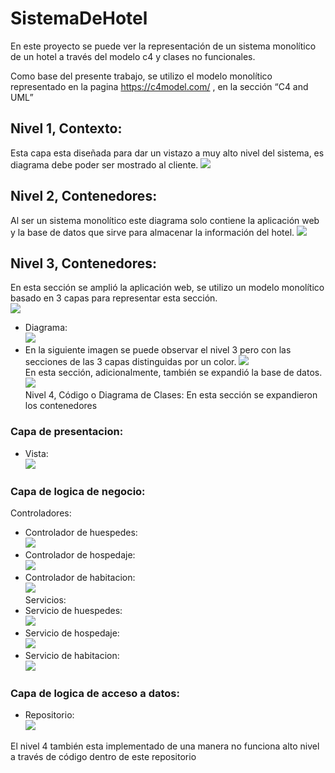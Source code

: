 # SistemaDeHotel

En este proyecto se puede ver la representación de un sistema monolítico de un hotel a través del modelo c4 y clases no funcionales.

Como base del presente trabajo, se utilizo el modelo monolítico representado en la pagina https://c4model.com/ , en la sección “C4 and UML”

## Nivel 1, Contexto: 
Esta capa esta diseñada para dar un vistazo a muy alto nivel del sistema, es diagrama debe poder ser mostrado al cliente. 
<img src="https://github.com/DussanFreire/SistemaDeHotel/blob/main/Modelo%20c4/Nivel%201.jpg" /><br>

## Nivel 2, Contenedores: 
Al ser un sistema monolítico este diagrama solo contiene la aplicación web y la base de datos que sirve para almacenar la información del hotel. <img src="https://github.com/DussanFreire/SistemaDeHotel/blob/main/Modelo%20c4/Nivel-2.jpg" /> <br>


## Nivel 3, Contenedores: 
En esta sección se amplió la aplicación web, se utilizo un modelo monolítico basado en 3 capas para representar esta sección. 
<br><img src="https://github.com/DussanFreire/SistemaDeHotel/blob/main/Modelo%20c4/modelo%203%20capas.jpg" /> <br>
* Diagrama:
<br> <img src="https://github.com/DussanFreire/SistemaDeHotel/blob/main/Modelo%20c4/Nivel%203.jpg" /> <br>
* En la siguiente imagen se puede observar el nivel 3 pero con las secciones de las 3 capas distinguidas por un color. <img src="https://github.com/DussanFreire/SistemaDeHotel/blob/main/Modelo%20c4/detalle-Nivel%203.jpg" /> <br>
En esta sección, adicionalmente, también se expandió la base de datos. 
<br><img src="https://github.com/DussanFreire/SistemaDeHotel/blob/main/Modelo%20c4/Modelo%20ER.jpg" /> <br>
Nivel 4, Código o Diagrama de Clases: En esta sección se expandieron los contenedores 
### Capa de presentacion:
* Vista:
<br><img src="https://github.com/DussanFreire/SistemaDeHotel/blob/main/Modelo%20c4/Page-12.jpg" /> <br>
### Capa de logica de negocio:
Controladores:
* Controlador de huespedes: 
<br><img src="https://github.com/DussanFreire/SistemaDeHotel/blob/main/Modelo%20c4/Page-4.jpg" /> <br>
* Controlador de hospedaje: 
<br><img src="https://github.com/DussanFreire/SistemaDeHotel/blob/main/Modelo%20c4/Page-6.jpg" /> <br>
* Controlador de habitacion:
<br><img src="https://github.com/DussanFreire/SistemaDeHotel/blob/main/Modelo%20c4/Page-5.jpg" /> <br>
Servicios:
* Servicio de huespedes:
<br><img src="https://github.com/DussanFreire/SistemaDeHotel/blob/main/Modelo%20c4/Modelo%20ER.jpg" /> <br>
* Servicio de hospedaje:
<br><img src="https://github.com/DussanFreire/SistemaDeHotel/blob/main/Modelo%20c4/Page-9.jpg" /> <br>
* Servicio de habitacion:
<br><img src="https://github.com/DussanFreire/SistemaDeHotel/blob/main/Modelo%20c4/Page-10.jpg" /> <br>
### Capa de logica de acceso a datos:
* Repositorio:
<br><img src="https://github.com/DussanFreire/SistemaDeHotel/blob/main/Modelo%20c4/page-7.jpg" /> <br>

El nivel 4 también esta implementado de una manera no funciona alto nivel a través de código dentro de este repositorio 
